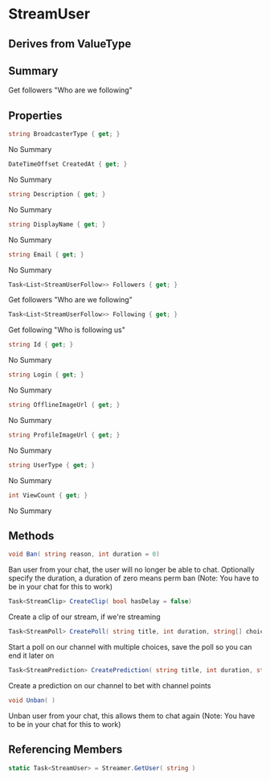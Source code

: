 # StreamUser

## Derives from ValueType

## Summary

Get followers "Who are we following"
## Properties

```c#
string BroadcasterType { get; } 
```
No Summary
```c#
DateTimeOffset CreatedAt { get; } 
```
No Summary
```c#
string Description { get; } 
```
No Summary
```c#
string DisplayName { get; } 
```
No Summary
```c#
string Email { get; } 
```
No Summary
```c#
Task<List<StreamUserFollow>> Followers { get; } 
```
Get followers "Who are we following"
```c#
Task<List<StreamUserFollow>> Following { get; } 
```
Get following "Who is following us"
```c#
string Id { get; } 
```
No Summary
```c#
string Login { get; } 
```
No Summary
```c#
string OfflineImageUrl { get; } 
```
No Summary
```c#
string ProfileImageUrl { get; } 
```
No Summary
```c#
string UserType { get; } 
```
No Summary
```c#
int ViewCount { get; } 
```
No Summary
## Methods

```c#
void Ban( string reason, int duration = 0) 
```
Ban user from your chat, the user will no longer be able to chat.
Optionally specify the duration, a duration of zero means perm ban
(Note: You have to be in your chat for this to work)
```c#
Task<StreamClip> CreateClip( bool hasDelay = false) 
```
Create a clip of our stream, if we're streaming
```c#
Task<StreamPoll> CreatePoll( string title, int duration, string[] choices) 
```
Start a poll on our channel with multiple choices, save the poll so you can end it later on
```c#
Task<StreamPrediction> CreatePrediction( string title, int duration, string firstOutcome, string secondOutcome) 
```
Create a prediction on our channel to bet with channel points
```c#
void Unban( ) 
```
Unban user from your chat, this allows them to chat again
(Note: You have to be in your chat for this to work)
## Referencing Members

```c#
static Task<StreamUser> = Streamer.GetUser( string ) 
```
